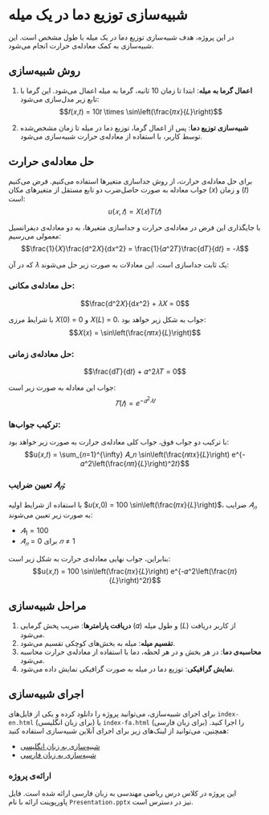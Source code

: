 # شبیه‌سازی توزیع دما در یک میله

در این پروژه، هدف شبیه‌سازی توزیع دما در یک میله با طول مشخص است. این شبیه‌سازی به کمک معادله‌ی حرارت انجام می‌شود.

## روش شبیه‌سازی

1. **اعمال گرما به میله**: ابتدا تا زمان 10 ثانیه، گرما به میله اعمال می‌شود. این گرما با تابع زیر مدل‌سازی می‌شود:
   $$𝑓(𝑥,𝑡) = 10𝑡 \times \sin\left(\frac{𝜋𝑥}{𝐿}\right)$$

2. **شبیه‌سازی توزیع دما**: پس از اعمال گرما، توزیع دما در میله تا زمان مشخص‌شده توسط کاربر، با استفاده از معادله‌ی حرارت شبیه‌سازی می‌شود.

## حل معادله‌ی حرارت

برای حل معادله‌ی حرارت، از روش جداسازی متغیرها استفاده می‌کنیم. فرض می‌کنیم جواب معادله به صورت حاصل‌ضرب دو تابع مستقل از متغیرهای مکان (𝑥) و زمان (𝑡) است:
$$u(𝑥,𝑡) = X(𝑥)T(𝑡)$$

با جایگذاری این فرض در معادله‌ی حرارت و جداسازی متغیرها، به دو معادله‌ی دیفرانسیل معمولی می‌رسیم:
$$\frac{1}{𝑋}\frac{d^2𝑋}{d𝑥^2} = \frac{1}{𝛼^2𝑇}\frac{d𝑇}{d𝑡} = -𝜆$$

که در آن 𝜆 یک ثابت جداسازی است. این معادلات به صورت زیر حل می‌شوند:

### حل معادله‌ی مکانی:
$$\frac{d^2𝑋}{d𝑥^2} + 𝜆𝑋 = 0$$

با شرایط مرزی 𝑋(0) = 0 و 𝑋(𝐿) = 0، جواب به شکل زیر خواهد بود:
$$𝑋(𝑥) = \sin\left(\frac{𝑛𝜋𝑥}{𝐿}\right)$$

### حل معادله‌ی زمانی:
$$\frac{d𝑇}{d𝑡} + 𝛼^2𝜆𝑇 = 0$$

جواب این معادله به صورت زیر است:
$$𝑇(𝑡) = e^{-𝛼^2𝜆𝑡}$$

### ترکیب جواب‌ها:
با ترکیب دو جواب فوق، جواب کلی معادله‌ی حرارت به صورت زیر خواهد بود:
$$u(𝑥,𝑡) = \sum_{𝑛=1}^{\infty} 𝐴_𝑛 \sin\left(\frac{𝑛𝜋𝑥}{𝐿}\right) e^{-𝛼^2\left(\frac{𝑛𝜋}{𝐿}\right)^2𝑡}$$

### تعیین ضرایب $𝐴_𝑛$:
با استفاده از شرایط اولیه $𝑢(𝑥,0) = 100 \sin\left(\frac{𝜋𝑥}{𝐿}\right)$، ضرایب $𝐴_𝑛$ به صورت زیر تعیین می‌شوند:
- $𝐴_1 = 100$
- $𝐴_𝑛 = 0$ برای $𝑛 \neq 1$

بنابراین، جواب نهایی معادله‌ی حرارت به شکل زیر است:
$$u(𝑥,𝑡) = 100 \sin\left(\frac{𝜋𝑥}{𝐿}\right) e^{-𝛼^2\left(\frac{𝜋}{𝐿}\right)^2𝑡}$$

## مراحل شبیه‌سازی

1. **دریافت پارامترها**: ضریب پخش گرمایی (𝛼) و طول میله (𝐿) از کاربر دریافت می‌شود.
2. **تقسیم میله**: میله به بخش‌های کوچکی تقسیم می‌شود.
3. **محاسبه‌ی دما**: در هر بخش و در هر لحظه، دما با استفاده از معادله‌ی حرارت محاسبه می‌شود.
4. **نمایش گرافیکی**: توزیع دما در میله به صورت گرافیکی نمایش داده می‌شود.

## اجرای شبیه‌سازی

برای اجرای شبیه‌سازی، می‌توانید پروژه را دانلود کرده و یکی از فایل‌های `index-en.html` (برای زبان انگلیسی) یا `index-fa.html` (برای زبان فارسی) را اجرا کنید. همچنین، می‌توانید از لینک‌های زیر برای اجرای آنلاین شبیه‌سازی استفاده کنید:

- [شبیه‌سازی به زبان انگلیسی](#)
- [شبیه‌سازی به زبان فارسی](#)

### ارائه‌ی پروژه

این پروژه در کلاس درس ریاضی مهندسی به زبان فارسی ارائه شده است. فایل پاورپوینت ارائه با نام `Presentation.pptx` نیز در دسترس است.